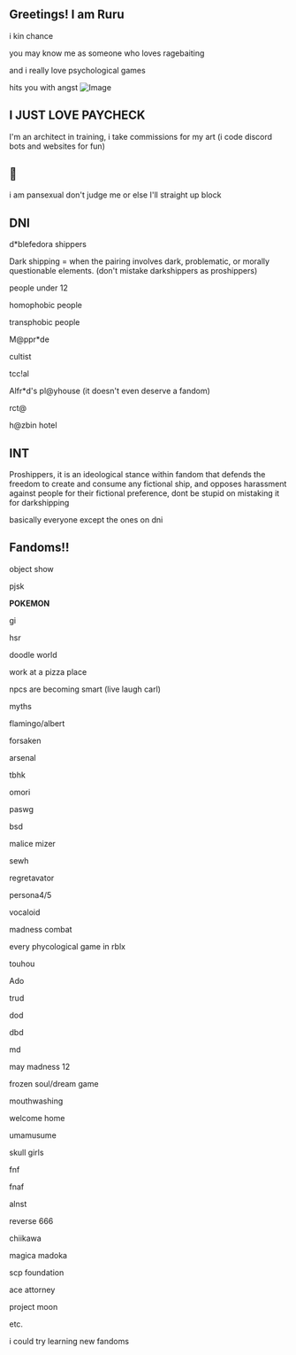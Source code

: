 ## Greetings! I am Ruru

i kin chance

you may know me as someone who loves ragebaiting


and i really love psychological games 


hits you with angst
![Image](https://github.com/user-attachments/assets/2a4fa8f1-827b-4a3a-a483-fd38fd13fc3f)
## I JUST LOVE PAYCHECK 
I'm an architect in training, 
i take commissions for my art
(i code discord bots and websites for fun)
## 🪷
i am pansexual don't judge me or else I'll straight up block

## DNI
d*blefedora shippers

Dark shipping = when the pairing involves dark, problematic, or morally questionable elements.
(don't mistake darkshippers as proshippers)

people under 12

homophobic people 

transphobic people

M@ppr*de 

cultist 

tcc!al

Alfr*d's pl@yhouse (it doesn't even deserve a fandom)

rct@

h@zbin hotel

## INT
Proshippers, it is an ideological stance within fandom that defends the freedom to create and consume any fictional ship, and opposes harassment against people for their fictional preference, dont be stupid on mistaking it for darkshipping

basically everyone except the ones on dni

## Fandoms!!
object show

pjsk

**POKEMON**

gi

hsr

doodle world

work at a pizza place

npcs are becoming smart (live laugh carl)

myths

flamingo/albert

forsaken

arsenal 

tbhk

omori

paswg

bsd

malice mizer

sewh 

regretavator 

persona4/5

vocaloid

madness combat 

every phycological game in rblx

touhou 

Ado

trud

dod

dbd

md

may madness 12

frozen soul/dream game

mouthwashing

welcome home

umamusume

skull girls

fnf

fnaf

alnst

reverse 666

chiikawa

magica madoka

scp foundation

ace attorney

project moon

etc.  


i could try learning new fandoms 
<!--  
**DieathofRuru/DeathofRuru** is a ✨ _special_ ✨ repository because its `README.md` (this file) appears on your GitHub profile.

Here are some ideas to get you started:

- 🔭 I’m currently working on ...
- 🌱 I’m currently learning ...
- 👯 I’m looking to collaborate on ...
- 🤔 I’m looking for help with ...
- 💬 Ask me about ...
- 📫 How to reach me: ...
- 😄 Pronouns: ...
- ⚡ Fun fact: ...
-->
